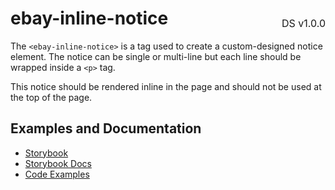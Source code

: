 <h1 style='display: flex; justify-content: space-between; align-items: center;'>
    <span>
        ebay-inline-notice
    </span>
    <span style='font-weight: normal; font-size: medium; margin-bottom: -15px;'>
        DS v1.0.0
    </span>
</h1>

The `<ebay-inline-notice>` is a tag used to create a custom-designed notice element. The notice can be single or multi-line but each line should be wrapped inside a `<p>` tag.

This notice should be rendered inline in the page and should not be used at the top of the page.

## Examples and Documentation

-   [Storybook](https://ebay.github.io/ebayui-core/?path=/story/notices-tips-ebay-inline-notice)
-   [Storybook Docs](https://ebay.github.io/ebayui-core/?path=/docs/notices-tips-ebay-inline-notice)
-   [Code Examples](https://github.com/eBay/ebayui-core/tree/master/src/components/ebay-inline-notice/examples)
